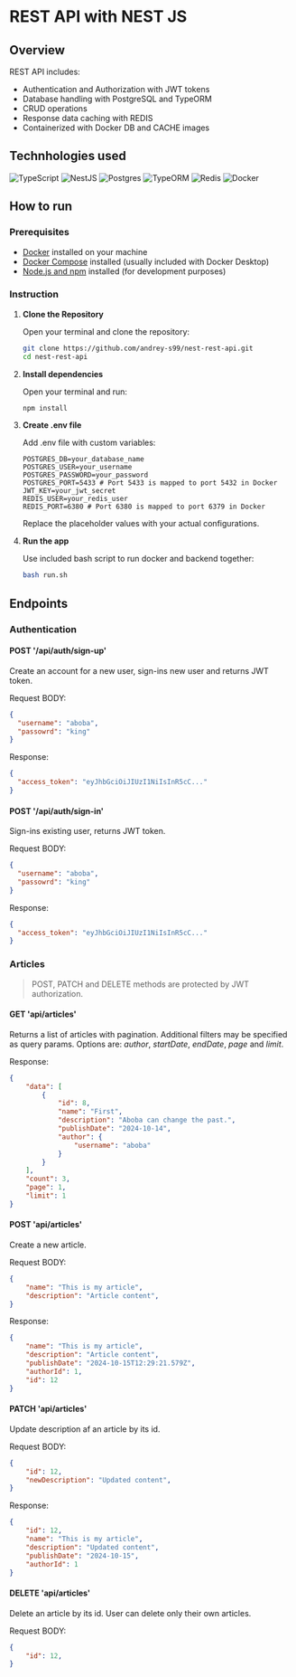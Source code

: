 # REST API with NEST JS

## Overview
REST API includes:
- Authentication and Authorization with JWT tokens
- Database handling with PostgreSQL and TypeORM
- CRUD operations
- Response data caching with REDIS
- Containerized with Docker DB and CACHE images

## Technhologies used
![TypeScript](https://img.shields.io/badge/TypeScript-007ACC?style=for-the-badge&logo=typescript&logoColor=white)
![NestJS](https://img.shields.io/badge/nestjs-E0234E?style=for-the-badge&logo=nestjs&logoColor=white)
![Postgres](https://img.shields.io/badge/PostgreSQL-316192?style=for-the-badge&logo=postgresql&logoColor=white)
![TypeORM](https://img.shields.io/badge/typeorm-FE0803?style=for-the-badge&logo=typeorm&logoColor=white)
![Redis](https://img.shields.io/badge/redis-CC0000.svg?&style=for-the-badge&logo=redis&logoColor=white)
![Docker](https://img.shields.io/badge/Docker-2CA5E0?style=for-the-badge&logo=docker&logoColor=white)

## How to run
### Prerequisites
- [Docker](https://www.docker.com/get-started) installed on your machine
- [Docker Compose](https://docs.docker.com/compose/install/) installed (usually included with Docker Desktop)
- [Node.js and npm](https://docs.npmjs.com/downloading-and-installing-node-js-and-npm) installed (for development purposes)

### Instruction
1. **Clone the Repository**

   Open your terminal and clone the repository:

   ```bash
   git clone https://github.com/andrey-s99/nest-rest-api.git
   cd nest-rest-api
   ```
2. **Install dependencies**

   Open your terminal and run:

   ```bash
   npm install
   ```
   
3. **Create .env file**

   Add .env file with custom variables:

   ```dotenv
   POSTGRES_DB=your_database_name
   POSTGRES_USER=your_username
   POSTGRES_PASSWORD=your_password
   POSTGRES_PORT=5433 # Port 5433 is mapped to port 5432 in Docker
   JWT_KEY=your_jwt_secret
   REDIS_USER=your_redis_user
   REDIS_PORT=6380 # Port 6380 is mapped to port 6379 in Docker
   ```
   Replace the placeholder values with your actual configurations.
   
4. **Run the app**
  
    Use included bash script to run docker and backend together:
     ```bash
     bash run.sh
     ```

## Endpoints
### Authentication
#### POST '/api/auth/sign-up'
Create an account for a new user, sign-ins new user and returns JWT token.

Request BODY:
```json
{
  "username": "aboba",
  "passowrd": "king"
}
```
Response:
```json
{
  "access_token": "eyJhbGciOiJIUzI1NiIsInR5cC..."
}
```
#### POST '/api/auth/sign-in'
Sign-ins existing user, returns JWT token.

Request BODY:
```json
{
  "username": "aboba",
  "passowrd": "king"
}
```
Response:
```json
{
  "access_token": "eyJhbGciOiJIUzI1NiIsInR5cC..."
}
```
### Articles
> POST, PATCH and DELETE methods are protected by JWT authorization.
#### GET 'api/articles'
Returns a list of articles with pagination. 
Additional filters may be specified as query params. Options are: _author_, _startDate_, _endDate_, _page_ and _limit_.

Response:
```json
{
    "data": [
        {
            "id": 8,
            "name": "First",
            "description": "Aboba can change the past.",
            "publishDate": "2024-10-14",
            "author": {
                "username": "aboba"
            }
        }
    ],
    "count": 3,
    "page": 1,
    "limit": 1
}
```
#### POST 'api/articles'
Create a new article.

Request BODY:
```json
{
    "name": "This is my article",
    "description": "Article content",
}
```
Response:
```json
{
    "name": "This is my article",
    "description": "Article content",
    "publishDate": "2024-10-15T12:29:21.579Z",
    "authorId": 1,
    "id": 12
}
```
#### PATCH 'api/articles'
Update description af an article by its id.

Request BODY:
```json
{
    "id": 12,
    "newDescription": "Updated content",
}
```
Response:
```json
{
    "id": 12,
    "name": "This is my article",
    "description": "Updated content",
    "publishDate": "2024-10-15",
    "authorId": 1
}
```
#### DELETE 'api/articles'
Delete an article by its id. User can delete only their own articles.

Request BODY:
```json
{
    "id": 12,
}
```
